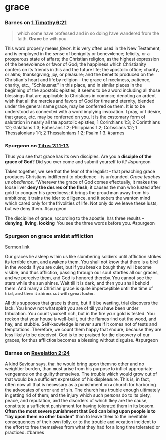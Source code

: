 # grace

### Barnes on [1 Timothy 6:21](1Timothy6#v.21)
>which some have professed and in so doing have wandered from the faith. **Grace** be with you.

This word properly means *favor*. It is very often used in the New Testament, and is employed in the sense of benignity or benevolence; felicity, or a prosperous state of affairs; the Christian religion, as the highest expression of the benevolence or favor of God; the happiness which Christianity confers on its friends in this and the future life; the apostolic office; charity, or alms; thanksgiving; joy, or pleasure; and the benefits produced on the Christian's heart and life by religion - the grace of meekness, patience, charity, etc., "Schleusner." In this place, and in similar places in the beginning of the apostolic epistles, it seems to be a word including all those blessings that are applicable to Christians in common; denoting an ardent wish that all the mercies and favors of God for time and eternity, blended under the general name grace, may be conferred on them. It is to be understood as connected with a word implying invocation. I pray, or I desire, that grace, etc. may be conferred on you. It is the customary form of salutation in nearly all the apostolic epistles; 1 Corinthians 1:3; 2 Corinthians 1:2; Galatians 1:3; Ephesians 1:2; Philippians 1:2; Colossians 1:2; 1 Thessalonians 1:1; 2 Thessalonians 1:2; Psalm 1:3.
#barnes


### Spurgeon on [Titus 2:11-13](Titus2#v.11-13)

Thus you see that grace has its own disciples. Are you a **disciple of the grace of God**? Did you ever come and submit yourself to it?
#spurgeon 

Taken together, we see that the fear of the legalist – that preaching grace produces Christians indifferent to obedience – is unfounded. _Grace teaches us obedience_. “Wherever the grace of God comes effectually, it makes the loose liver **deny the desires of the flesh**; it causes the man who lusted after gold to conquer his greediness; it brings the proud man away from his ambitions; it trains the idler to diligence, and it sobers the wanton mind which cared only for the frivolities of life. Not only do we leave these lusts, but we deny them.
#spurgeon 

The discipline of grace, according to the apostle, has three results – **denying**, **living**, **looking**. You see the three words before you.
#spurgeon 

### Spurgeon on grace amidst affliction
[Sermon link](https://www.spurgeongems.org/sermon/chs1845.pdf)

Our graces lie asleep within us like slumbering soldiers until affliction strikes its terrible drum, and awakens them. You shall not know that there is a bird in the woods if you are quiet, but if you break a bough they will become visible, and thus affliction, passing through our soul, startles all our graces, and we perceive them, and God is honored thereby. You cannot see the stars while the sun shines. Wait till it is dark, and then you shall behold them. And many a Christian grace is quite imperceptible until the time of trial, and then it shines out with great luster.

All this supposes that grace is there, but if it be wanting, trial discovers the lack. You know not what spirit you are of till you have been under tribulation. You count yourself rich, but in the fire your gold is tested. You reckon that your house is well-built, but the flames find out the wood, and hay, and stubble. Self-knowledge is never sure if it comes not of tests and temptations. Therefore, we count them happy that endure, because they are less likely to be deceived. God is to be praised for the discovery of our graces, for thus affliction becomes a blessing without disguise.
#spurgeon

### Barnes on [Revelation 2:24](Revelation2#v.24)

A kind Saviour says, that he would bring upon them no other and no weightier burden, than must arise from his purpose to inflict appropriate vengeance on the guilty themselves. The trouble which would grow out of that would be a sufficient expression of his displeasure. This is, in fact, often now all that is necessary as a punishment on a church for harboring the advocates of error and of sin. The church has trouble enough ultimately in getting rid of them; and the injury which such persons do to its piety, peace, and reputation, and the disorders of which they are the cause, constitute a sufficient punishment for having tolerated them in its bosom. **Often the most severe punishment that God can bring upon people is to “lay upon them no other burden”** than to leave them to the inevitable consequences of their own folly, or to the trouble and vexation incident to the effort to free themselves from what they had for a long time tolerated or practiced.
#barnes 